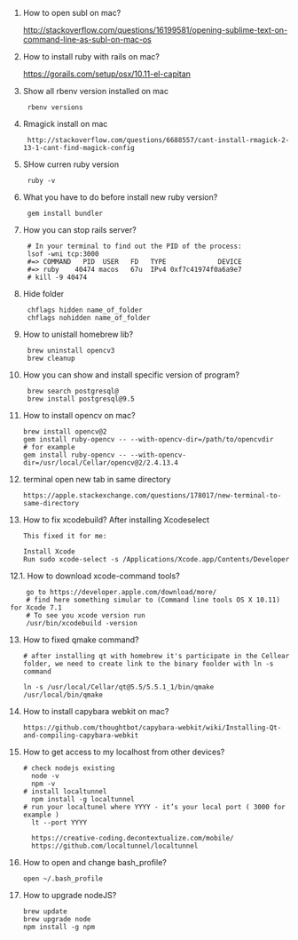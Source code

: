 1. How to open subl on mac?

    http://stackoverflow.com/questions/16199581/opening-sublime-text-on-command-line-as-subl-on-mac-os

2. How to install ruby with rails on mac?
    
    https://gorails.com/setup/osx/10.11-el-capitan

3. Show all rbenv version installed on mac
    
        rbenv versions
5. Rmagick install on mac
        
        http://stackoverflow.com/questions/6688557/cant-install-rmagick-2-13-1-cant-find-magick-config
4. SHow curren ruby version 
    
        ruby -v
5. What you have to do before install new ruby version?
    
        gem install bundler
6. How you can stop rails server?
        
        
        # In your terminal to find out the PID of the process:
        lsof -wni tcp:3000
        #=> COMMAND   PID  USER   FD   TYPE             DEVICE
        #=> ruby    40474 macos   67u  IPv4 0xf7c41974f0a6a9e7
        # kill -9 40474

7. Hide folder
        
        chflags hidden name_of_folder
        chflags nohidden name_of_folder
8. How to unistall homebrew lib?
        
        brew uninstall opencv3
        brew cleanup
9. How you can show and install specific version of program?
        
        brew search postgresql@
        brew install postgresql@9.5
        
10. How to install opencv on mac?
        
        brew install opencv@2
        gem install ruby-opencv -- --with-opencv-dir=/path/to/opencvdir
        # for example
        gem install ruby-opencv -- --with-opencv-dir=/usr/local/Cellar/opencv@2/2.4.13.4
11. terminal open new tab in same directory
        
        https://apple.stackexchange.com/questions/178017/new-terminal-to-same-directory
12. How to fix xcodebuild? After installing Xcodeselect
        
        This fixed it for me:

        Install Xcode
        Run sudo xcode-select -s /Applications/Xcode.app/Contents/Developer
12.1. How to download xcode-command tools?
        
        go to https://developer.apple.com/download/more/
        # find here something simular to (Command line tools OS X 10.11) for Xcode 7.1
        # To see you xcode version run 
        /usr/bin/xcodebuild -version
13. How to fixed qmake command?
    
        # after installing qt with homebrew it's participate in the Cellear folder, we need to create link to the binary foolder with ln -s command
        
        ln -s /usr/local/Cellar/qt@5.5/5.5.1_1/bin/qmake /usr/local/bin/qmake
14. How to install capybara webkit on mac?
        
        https://github.com/thoughtbot/capybara-webkit/wiki/Installing-Qt-and-compiling-capybara-webkit
15. How to get access to my localhost from other devices?
        
        # check nodejs existing
          node -v
          npm -v
        # install localtunnel
          npm install -g localtunnel
        # run your localtunel where YYYY - it’s your local port ( 3000 for example )
          lt --port YYYY
          
          https://creative-coding.decontextualize.com/mobile/
          https://github.com/localtunnel/localtunnel
16. How to open and change bash_profile?
        
        open ~/.bash_profile
17. How to upgrade nodeJS?

        brew update
        brew upgrade node
        npm install -g npm
       
